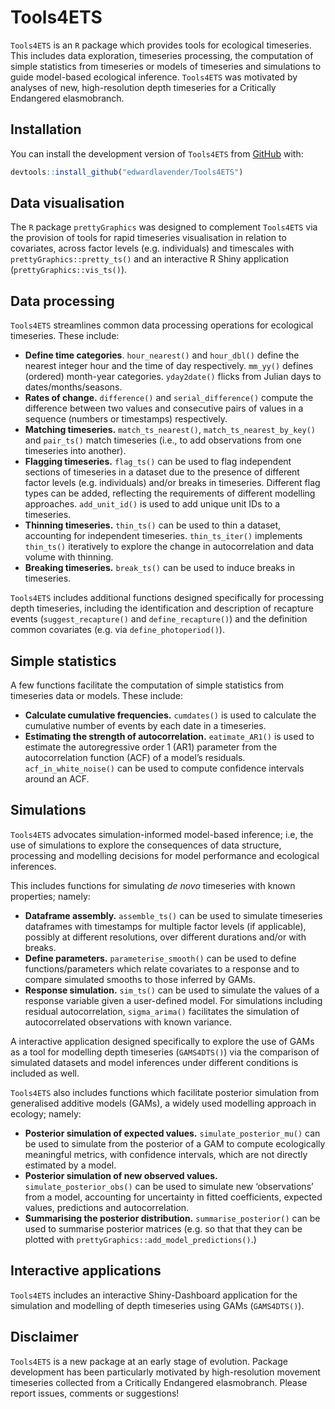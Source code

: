 
<!-- README.md is generated from README.Rmd. Please edit that file -->

# Tools4ETS

<!-- badges: start -->

<!-- badges: end -->

`Tools4ETS` is an `R` package which provides tools for ecological
timeseries. This includes data exploration, timeseries processing, the
computation of simple statistics from timeseries or models of timeseries
and simulations to guide model-based ecological inference. `Tools4ETS`
was motivated by analyses of new, high-resolution depth timeseries for a
Critically Endangered elasmobranch.

## Installation

You can install the development version of `Tools4ETS` from
[GitHub](https://github.com) with:

``` r
devtools::install_github("edwardlavender/Tools4ETS")
```

## Data visualisation

The `R` package `prettyGraphics` was designed to complement `Tools4ETS`
via the provision of tools for rapid timeseries visualisation in
relation to covariates, across factor levels (e.g. individuals) and
timescales with `prettyGraphics::pretty_ts()` and an interactive R Shiny
application (`prettyGraphics::vis_ts()`).

## Data processing

`Tools4ETS` streamlines common data processing operations for ecological
timeseries. These include:

  - **Define time categories**. `hour_nearest()` and `hour_dbl()` define
    the nearest integer hour and the time of day respectively. `mm_yy()`
    defines (ordered) month-year categories. `yday2date()` flicks from
    Julian days to dates/months/seasons.
  - **Rates of change.** `difference()` and `serial_difference()`
    compute the difference between two values and consecutive pairs of
    values in a sequence (numbers or timestamps) respectively.
  - **Matching timeseries.** `match_ts_nearest()`,
    `match_ts_nearest_by_key()` and `pair_ts()` match timeseries (i.e.,
    to add observations from one timeseries into another).  
  - **Flagging timeseries.** `flag_ts()` can be used to flag independent
    sections of timeseries in a dataset due to the presence of different
    factor levels (e.g. individuals) and/or breaks in timeseries.
    Different flag types can be added, reflecting the requirements of
    different modelling approaches. `add_unit_id()` is used to add
    unique unit IDs to a timeseries.
  - **Thinning timeseries.** `thin_ts()` can be used to thin a dataset,
    accounting for independent timeseries. `thin_ts_iter()` implements
    `thin_ts()` iteratively to explore the change in autocorrelation and
    data volume with thinning.
  - **Breaking timeseries.** `break_ts()` can be used to induce breaks
    in timeseries.

`Tools4ETS` includes additional functions designed specifically for
processing depth timeseries, including the identification and
description of recapture events (`suggest_recapture()` and
`define_recapture()`) and the definition common covariates (e.g. via
`define_photoperiod()`).

## Simple statistics

A few functions facilitate the computation of simple statistics from
timeseries data or models. These include:

  - **Calculate cumulative frequencies.** `cumdates()` is used to
    calculate the cumulative number of events by each date in a
    timeseries.
  - **Estimating the strength of autocorrelation.** `eatimate_AR1()` is
    used to estimate the autoregressive order 1 (AR1) parameter from the
    autocorrelation function (ACF) of a model’s residuals.
    `acf_in_white_noise()` can be used to compute confidence intervals
    around an ACF.

## Simulations

`Tools4ETS` advocates simulation-informed model-based inference; i.e,
the use of simulations to explore the consequences of data structure,
processing and modelling decisions for model performance and ecological
inferences.

This includes functions for simulating *de novo* timeseries with known
properties; namely:

  - **Dataframe assembly.** `assemble_ts()` can be used to simulate
    timeseries dataframes with timestamps for multiple factor levels (if
    applicable), possibly at different resolutions, over different
    durations and/or with breaks.
  - **Define parameters.** `parameterise_smooth()` can be used to define
    functions/parameters which relate covariates to a response and to
    compare simulated smooths to those inferred by GAMs.  
  - **Response simulation.** `sim_ts()` can be used to simulate the
    values of a response variable given a user-defined model. For
    simulations including residual autocorrelation, `sigma_arima()`
    facilitates the simulation of autocorrelated observations with known
    variance.

A interactive application designed specifically to explore the use of
GAMs as a tool for modelling depth timeseries (`GAMS4DTS()`) via the
comparison of simulated datasets and model inferences under different
conditions is included as well.

`Tools4ETS` also includes functions which facilitate posterior
simulation from generalised additive models (GAMs), a widely used
modelling approach in ecology; namely:

  - **Posterior simulation of expected values.**
    `simulate_posterior_mu()` can be used to simulate from the posterior
    of a GAM to compute ecologically meaningful metrics, with confidence
    intervals, which are not directly estimated by a model.
  - **Posterior simulation of new observed values.**
    `simulate_posterior_obs()` can be used to simulate new
    ‘observations’ from a model, accounting for uncertainty in
    fitted coefficients, expected values, predictions and
    autocorrelation.
  - **Summarising the posterior distribution.** `summarise_posterior()`
    can be used to summarise posterior matrices (e.g. so that that they
    can be plotted with `prettyGraphics::add_model_predictions()`.)

## Interactive applications

`Tools4ETS` includes an interactive Shiny-Dashboard application for the
simulation and modelling of depth timeseries using GAMs (`GAMS4DTS()`).

## Disclaimer

`Tools4ETS` is a new package at an early stage of evolution. Package
development has been particularly motivated by high-resolution movement
timeseries collected from a Critically Endangered elasmobranch. Please
report issues, comments or suggestions\!
